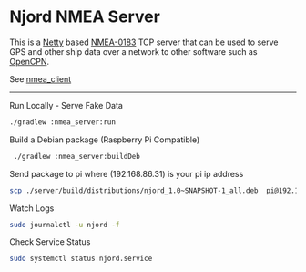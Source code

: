 # Njord NMEA Server

This is a [Netty](https://netty.io/) based [NMEA-0183](https://en.wikipedia.org/wiki/NMEA_0183) TCP server that can be
used to serve GPS and other ship data over a network to other software such as [OpenCPN](https://opencpn.org/).

See [nmea_client](../nmea_client/README.md)

-----------------------------------------------

Run Locally - Serve Fake Data
```sh
./gradlew :nmea_server:run 
```

Build a Debian package (Raspberry Pi Compatible)
```sh
 ./gradlew :nmea_server:buildDeb
``` 

Send package to pi where (192.168.86.31) is your pi ip address
```sh
scp ./server/build/distributions/njord_1.0~SNAPSHOT-1_all.deb  pi@192.168.86.31:/home/pi/njord.deb 
```

Watch Logs
```sh
sudo journalctl -u njord -f 
```

Check Service Status
```sh
sudo systemctl status njord.service 
```